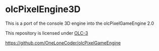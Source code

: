 # olcPixelEngine3D

This is a port of the console 3D engine into the olcPixelGameEngine 2.0

This repository is licensed under [OLC-3](https://github.com/BuechlerA/olcPixelEngine3D/blob/master/LICENSE.md)

https://github.com/OneLoneCoder/olcPixelGameEngine
